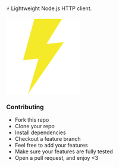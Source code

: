 ⚡ Lightweight Node.js HTTP client.

![logo](./logo.png)

### Contributing

- Fork this repo
- Clone your repo
- Install dependencies
- Checkout a feature branch
- Feel free to add your features
- Make sure your features are fully tested
- Open a pull request, and enjoy <3
